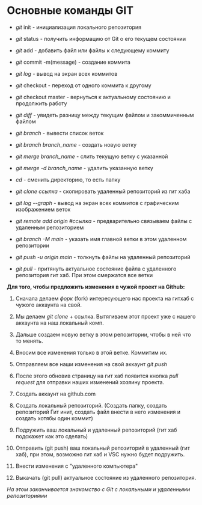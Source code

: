 # **Основные команды GIT**

* *git* init - инициализация локального репозитория

* *git* status - получить информацию от Git  о его текущем состоянии

* *git* add - добавить файл или файлы к следующему коммиту

* *git* commit -m(message) - создание коммита

* *git log* - вывод на экран всех коммитов

* *git* checkout - переход от одного коммита к другому

* *git* checkout master - вернуться к актуальному состоянию и продолжить работу

* *git diff* - увидеть разницу между текущим файлом и закоммиченным файлом

* *git branch* - вывести список веток

* *git branch branch_name* - создать новую ветку

* *git merge branch_name* - слить текущую ветку с указанной

* *git merge -d branch_name* - удалить указанную ветку

* *cd* - сменить директорию, то есть папку

* *git clone ссылка* - скопировать удаленный репозиторий из гит хаба

* *git log --graph* - вывод на экран всех коммитов с графическим изображением веток

* *git remote add origin #ссылка* - предварительно связываем файлы с удаленным репозиторием

* *git branch -M main* - указать имя главной ветки в этом удаленном репозитории

* *git push -u origin main* -  толкнуть файлы на удаленный репозиторий

* *git pull* - притянуть актуальное состояние файла с удаленного репозитория гит хаб. При этом смержатся все ветки



**Для того, чтобы предложить изменения в чужой проект на Github:**

1. Сначала делаем *форк* (fork) интересующего нас проекта на гитхаб с чужого аккаунта на свой.

2. Мы делаем *git clone* + ссылка. Вытягиваем этот проект уже с нашего аккаунта на наш локальный комп.

3. Дальше создаем новую ветку в этом репозитории, чтобы в ней что то менять.

4. Вносим все изменения только в этой ветке. Коммитим их.

5. Отправляем все наши изменения на свой аккаунт *git push*

6. После этого обновив страницу на гит хаб появится кнопка *pull request* для отправки наших изменений хозяину проекта.




1. Создать аккаунт на github.com

2. Создать локальный репозиторий. (Создать папку, создать репозиторий Гит инит, создать файл внести в него изменения и создать хотябы один коммит)

3. Подружить ваш локальный и удаленный репозиторий (гит хаб подскажет как это сделать)

4. Отправить (git push) ваш локальный репозиторий в удаленный (гит хаб), при этом, возможно гит хаб и VSC нужно будет подружить.

5. Внести изменения с "удаленного компьютера"

5. Выкачать (git pull) актуальное состояние из удаленного репозитория.

*На этом заканчивается знакомство с Git с локальными и удаленными репозиториями*
